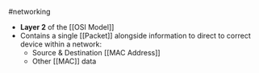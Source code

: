 #networking 

- **Layer 2** of the [[OSI Model]]
- Contains a single [[Packet]] alongside information to direct to correct device within a network:
	- Source & Destination [[MAC Address]] 
	- Other [[MAC]] data